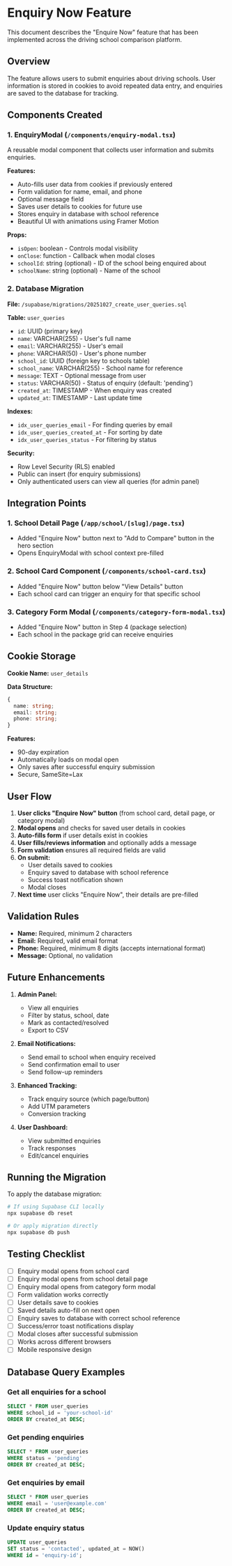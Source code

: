 # Enquiry Now Feature

This document describes the "Enquire Now" feature that has been implemented across the driving school comparison platform.

## Overview

The feature allows users to submit enquiries about driving schools. User information is stored in cookies to avoid repeated data entry, and enquiries are saved to the database for tracking.

## Components Created

### 1. EnquiryModal (`/components/enquiry-modal.tsx`)
A reusable modal component that collects user information and submits enquiries.

**Features:**
- Auto-fills user data from cookies if previously entered
- Form validation for name, email, and phone
- Optional message field
- Saves user details to cookies for future use
- Stores enquiry in database with school reference
- Beautiful UI with animations using Framer Motion

**Props:**
- `isOpen`: boolean - Controls modal visibility
- `onClose`: function - Callback when modal closes
- `schoolId`: string (optional) - ID of the school being enquired about
- `schoolName`: string (optional) - Name of the school

### 2. Database Migration
**File:** `/supabase/migrations/20251027_create_user_queries.sql`

**Table:** `user_queries`
- `id`: UUID (primary key)
- `name`: VARCHAR(255) - User's full name
- `email`: VARCHAR(255) - User's email
- `phone`: VARCHAR(50) - User's phone number
- `school_id`: UUID (foreign key to schools table)
- `school_name`: VARCHAR(255) - School name for reference
- `message`: TEXT - Optional message from user
- `status`: VARCHAR(50) - Status of enquiry (default: 'pending')
- `created_at`: TIMESTAMP - When enquiry was created
- `updated_at`: TIMESTAMP - Last update time

**Indexes:**
- `idx_user_queries_email` - For finding queries by email
- `idx_user_queries_created_at` - For sorting by date
- `idx_user_queries_status` - For filtering by status

**Security:**
- Row Level Security (RLS) enabled
- Public can insert (for enquiry submissions)
- Only authenticated users can view all queries (for admin panel)

## Integration Points

### 1. School Detail Page (`/app/school/[slug]/page.tsx`)
- Added "Enquire Now" button next to "Add to Compare" button in the hero section
- Opens EnquiryModal with school context pre-filled

### 2. School Card Component (`/components/school-card.tsx`)
- Added "Enquire Now" button below "View Details" button
- Each school card can trigger an enquiry for that specific school

### 3. Category Form Modal (`/components/category-form-modal.tsx`)
- Added "Enquire Now" button in Step 4 (package selection)
- Each school in the package grid can receive enquiries

## Cookie Storage

**Cookie Name:** `user_details`

**Data Structure:**
```typescript
{
  name: string;
  email: string;
  phone: string;
}
```

**Features:**
- 90-day expiration
- Automatically loads on modal open
- Only saves after successful enquiry submission
- Secure, SameSite=Lax

## User Flow

1. **User clicks "Enquire Now" button** (from school card, detail page, or category modal)
2. **Modal opens** and checks for saved user details in cookies
3. **Auto-fills form** if user details exist in cookies
4. **User fills/reviews information** and optionally adds a message
5. **Form validation** ensures all required fields are valid
6. **On submit:**
   - User details saved to cookies
   - Enquiry saved to database with school reference
   - Success toast notification shown
   - Modal closes
7. **Next time** user clicks "Enquire Now", their details are pre-filled

## Validation Rules

- **Name:** Required, minimum 2 characters
- **Email:** Required, valid email format
- **Phone:** Required, minimum 8 digits (accepts international format)
- **Message:** Optional, no validation

## Future Enhancements

1. **Admin Panel:**
   - View all enquiries
   - Filter by status, school, date
   - Mark as contacted/resolved
   - Export to CSV

2. **Email Notifications:**
   - Send email to school when enquiry received
   - Send confirmation email to user
   - Send follow-up reminders

3. **Enhanced Tracking:**
   - Track enquiry source (which page/button)
   - Add UTM parameters
   - Conversion tracking

4. **User Dashboard:**
   - View submitted enquiries
   - Track responses
   - Edit/cancel enquiries

## Running the Migration

To apply the database migration:

```bash
# If using Supabase CLI locally
npx supabase db reset

# Or apply migration directly
npx supabase db push
```

## Testing Checklist

- [ ] Enquiry modal opens from school card
- [ ] Enquiry modal opens from school detail page
- [ ] Enquiry modal opens from category form modal
- [ ] Form validation works correctly
- [ ] User details save to cookies
- [ ] Saved details auto-fill on next open
- [ ] Enquiry saves to database with correct school reference
- [ ] Success/error toast notifications display
- [ ] Modal closes after successful submission
- [ ] Works across different browsers
- [ ] Mobile responsive design

## Database Query Examples

### Get all enquiries for a school
```sql
SELECT * FROM user_queries 
WHERE school_id = 'your-school-id' 
ORDER BY created_at DESC;
```

### Get pending enquiries
```sql
SELECT * FROM user_queries 
WHERE status = 'pending' 
ORDER BY created_at DESC;
```

### Get enquiries by email
```sql
SELECT * FROM user_queries 
WHERE email = 'user@example.com' 
ORDER BY created_at DESC;
```

### Update enquiry status
```sql
UPDATE user_queries 
SET status = 'contacted', updated_at = NOW() 
WHERE id = 'enquiry-id';
```
